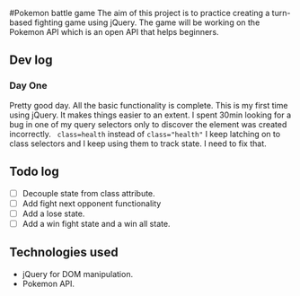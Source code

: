 #Pokemon battle game
The aim of this project is to practice creating a turn-based fighting game using jQuery.
The game will be working on the Pokemon API which is an open API that helps beginners. 


## Dev log

### Day One
 
Pretty good day. All the basic functionality is complete. This is my first time using jQuery. It makes things easier to an extent. I spent 30min looking for a bug in one of my query selectors only to discover the element was created incorrectly.
    ` class=health` instead of `class="health"`
    I keep latching on to class selectors and I keep using them to track state. I need to fix that. 

## Todo log
- [ ] Decouple state from class attribute.
- [ ] Add fight next opponent functionality 
- [ ] Add a lose state. 
- [ ] Add a win fight state and a win all state. 

## Technologies used
* jQuery for DOM manipulation. 
* Pokemon API. 


